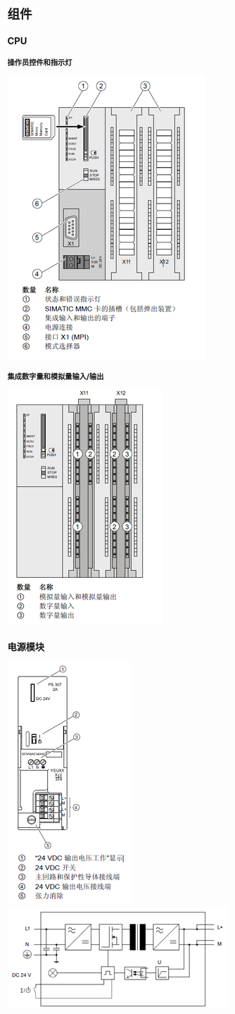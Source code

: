 # 组件
## CPU
### 操作员控件和指示灯
![操作员控件和指示灯](image/操作员控件和指示灯.png)

### 集成数字量和模拟量输入/输出
![集成数字量和模拟量输入/输出](image/集成数字量和模拟量输入输出.png)

## 电源模块
![电源接线图](image/电源接线图.png)
![电源原理图](image/电源原理图.png)